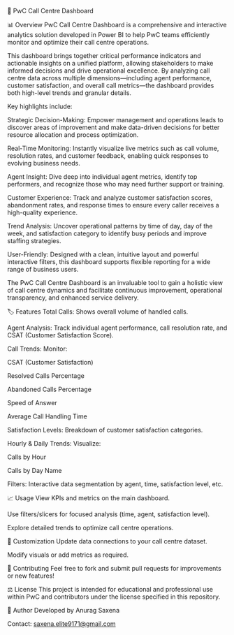🏢 PwC Call Centre Dashboard

📊 Overview
PwC Call Centre Dashboard is a comprehensive and interactive analytics solution developed in Power BI to help PwC teams efficiently monitor and optimize their call centre operations.

This dashboard brings together critical performance indicators and actionable insights on a unified platform, allowing stakeholders to make informed decisions and drive operational excellence. By analyzing call centre data across multiple dimensions—including agent performance, customer satisfaction, and overall call metrics—the dashboard provides both high-level trends and granular details.

Key highlights include:

Strategic Decision-Making: Empower management and operations leads to discover areas of improvement and make data-driven decisions for better resource allocation and process optimization.

Real-Time Monitoring: Instantly visualize live metrics such as call volume, resolution rates, and customer feedback, enabling quick responses to evolving business needs.

Agent Insight: Dive deep into individual agent metrics, identify top performers, and recognize those who may need further support or training.

Customer Experience: Track and analyze customer satisfaction scores, abandonment rates, and response times to ensure every caller receives a high-quality experience.

Trend Analysis: Uncover operational patterns by time of day, day of the week, and satisfaction category to identify busy periods and improve staffing strategies.

User-Friendly: Designed with a clean, intuitive layout and powerful interactive filters, this dashboard supports flexible reporting for a wide range of business users.

The PwC Call Centre Dashboard is an invaluable tool to gain a holistic view of call centre dynamics and facilitate continuous improvement, operational transparency, and enhanced service delivery.

🏷️ Features
Total Calls: Shows overall volume of handled calls.

Agent Analysis: Track individual agent performance, call resolution rate, and CSAT (Customer Satisfaction Score).

Call Trends: Monitor:

CSAT (Customer Satisfaction)

Resolved Calls Percentage

Abandoned Calls Percentage

Speed of Answer

Average Call Handling Time

Satisfaction Levels: Breakdown of customer satisfaction categories.

Hourly & Daily Trends: Visualize:

Calls by Hour

Calls by Day Name

Filters: Interactive data segmentation by agent, time, satisfaction level, etc.

📈 Usage
View KPIs and metrics on the main dashboard.

Use filters/slicers for focused analysis (time, agent, satisfaction level).

Explore detailed trends to optimize call centre operations.

🔧 Customization
Update data connections to your call centre dataset.

Modify visuals or add metrics as required.

🤝 Contributing
Feel free to fork and submit pull requests for improvements or new features!

⚖️ License
This project is intended for educational and professional use within PwC and contributors under the license specified in this repository.

👤 Author
Developed by Anurag Saxena

Contact: saxena.elite9171@gmail.com

 
